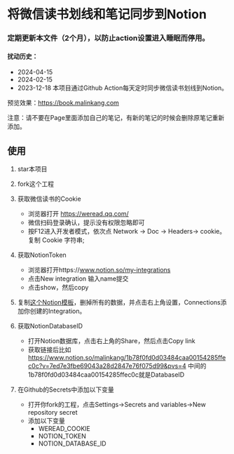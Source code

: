 # 将微信读书划线和笔记同步到Notion

### 定期更新本文件（2个月），以防止action设置进入睡眠而停用。
#### 扰动历史：
- 2024-04-15
- 2024-02-15
- 2023-12-18
本项目通过Github Action每天定时同步微信读书划线到Notion。

预览效果：https://book.malinkang.com


注意：请不要在Page里面添加自己的笔记，有新的笔记的时候会删除原笔记重新添加。

## 使用

1. star本项目
2. fork这个工程
3. 获取微信读书的Cookie
    * 浏览器打开 https://weread.qq.com/
    * 微信扫码登录确认，提示没有权限忽略即可
    * 按F12进入开发者模式，依次点 Network -> Doc -> Headers-> cookie。复制 Cookie 字符串;
4. 获取NotionToken
    * 浏览器打开https://www.notion.so/my-integrations
    * 点击New integration 输入name提交
    * 点击show，然后copy
5. 复制[这个Notion模板](https://malinkang.notion.site/a7794117392d4625ace722f78742afca?v=0a9551b0702649fa9913ff4f3758ace0)，删掉所有的数据，并点击右上角设置，Connections添加你创建的Integration。

6. 获取NotionDatabaseID
    * 打开Notion数据库，点击右上角的Share，然后点击Copy link
    * 获取链接后比如 https://www.notion.so/malinkang/1b78f0fd0d03484caa00154285ffec0c?v=7ed7e3fbe69043a28d2847e76f075d99&pvs=4 中间的1b78f0fd0d03484caa00154285ffec0c就是DatabaseID
7. 在Github的Secrets中添加以下变量
    * 打开你fork的工程，点击Settings->Secrets and variables->New repository secret
    * 添加以下变量
        * WEREAD_COOKIE
        * NOTION_TOKEN
        * NOTION_DATABASE_ID

